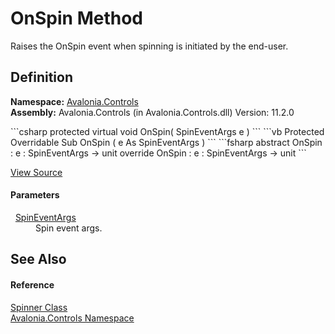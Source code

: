 # OnSpin Method


Raises the OnSpin event when spinning is initiated by the end-user.



## Definition
**Namespace:** <a href="N_Avalonia_Controls">Avalonia.Controls</a>  
**Assembly:** Avalonia.Controls (in Avalonia.Controls.dll) Version: 11.2.0

<Tabs groupId="api-code-preview">
<TabItem value="csharp" label="C#">
```csharp
protected virtual void OnSpin(
	SpinEventArgs e
)
```
</TabItem>
<TabItem value="vb" label="VB">
```vb
Protected Overridable Sub OnSpin ( 
	e As SpinEventArgs
)
```
</TabItem>
<TabItem value="fsharp" label="F#">
```fsharp
abstract OnSpin : 
        e : SpinEventArgs -> unit 
override OnSpin : 
        e : SpinEventArgs -> unit 
```
</TabItem>
</Tabs>



<a href="https://github.com/AvaloniaUI/Avalonia/tree/master/src/Avalonia.Controls/Spinner.cs#L147" title="View the source code">View Source</a>



#### Parameters
<dl><dt>  <a href="T_Avalonia_Controls_SpinEventArgs">SpinEventArgs</a></dt><dd>Spin event args.</dd></dl>

## See Also


#### Reference
<a href="T_Avalonia_Controls_Spinner">Spinner Class</a>  
<a href="N_Avalonia_Controls">Avalonia.Controls Namespace</a>  
